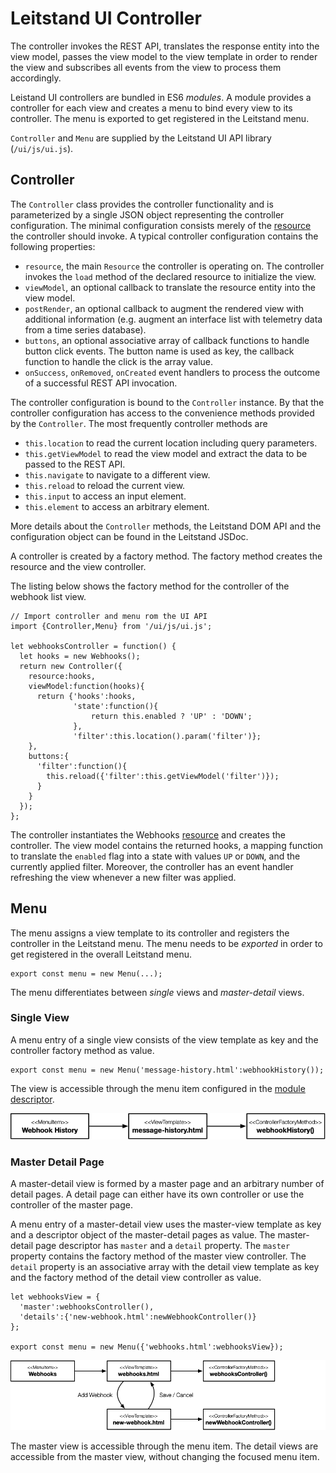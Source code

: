 # Leitstand UI Controller

The controller invokes the REST API, 
translates the response entity into the view model, 
passes the view model to the view template in order to render the view and 
subscribes all events from the view to process them accordingly.

Leistand UI controllers are bundled in ES6 _modules_.
A module provides a controller for each view and creates a menu to bind every view to its controller. 
The menu is exported to get registered in the Leitstand menu.

`Controller` and `Menu` are supplied by the Leitstand UI API library (`/ui/js/ui.js`).

## Controller

The `Controller` class provides the controller functionality and is parameterized by a single JSON object representing the controller configuration.
The minimal configuration consists merely of the [resource](resources.md) the controller should invoke.
A typical controller configuration contains the following properties:
- `resource`, the main `Resource` the controller is operating on. The controller invokes the `load` method of the declared resource to initialize the view. 
- `viewModel`, an optional callback to translate the resource entity into the view model.
- `postRender`, an optional callback to augment the rendered view with additional information (e.g. augment an interface list with telemetry data from a time series database).
- `buttons`, an optional associative array of callback functions to handle button click events. The button name is used as key, the callback function to handle the click is the array value.
- `onSuccess`, `onRemoved`, `onCreated` event handlers to process the outcome of a successful REST API invocation.

The controller configuration is bound to the `Controller` instance.
By that the controller configuration has access to the convenience methods provided by the `Controller`.
The most frequently controller methods are
- `this.location` to read the current location including query parameters.
- `this.getViewModel` to read the view model and extract the data to be passed to the REST API.
- `this.navigate` to navigate to a different view.
- `this.reload` to reload the current view.
- `this.input` to access an input element.
- `this.element` to access an arbitrary element.

More details about the `Controller` methods, the Leitstand DOM API and the configuration object can be found in the Leitstand JSDoc.

A controller is created by a factory method.
The factory method creates the resource and the view controller.

The listing below shows the factory method for the controller of the webhook list view.

```ES6
// Import controller and menu rom the UI API
import {Controller,Menu} from '/ui/js/ui.js';

let webhooksController = function() {
  let hooks = new Webhooks();
  return new Controller({
    resource:hooks,
    viewModel:function(hooks){
      return {'hooks':hooks,
              'state':function(){
                  return this.enabled ? 'UP' : 'DOWN';
              },
              'filter':this.location().param('filter')};
    },
    buttons:{
      'filter':function(){
        this.reload({'filter':this.getViewModel('filter')});
      }
    }  
  });
};
```
The controller instantiates the Webhooks [resource](resources.md) and creates the controller.
The view model contains the returned hooks, 
a mapping function to translate the `enabled` flag into a state with values `UP` or `DOWN`,
and the currently applied filter.
Moreover, the controller has an event handler refreshing the view whenever a new filter was applied.

## Menu
The menu assigns a view template to its controller and registers the controller in the Leitstand menu.
The menu needs to be _exported_ in order to get registered in the overall Leitstand menu.

```ES6
export const menu = new Menu(...);
```

The menu differentiates between _single_ views and _master-detail_ views.

### Single View
A menu entry of a single view consists of the view template as key and the controller factory method as value.

```ES6
export const menu = new Menu('message-history.html':webhookHistory());
```
The view is accessible through the menu item configured in the [module descriptor](module.md).

![Single View](assets/ui-single-view.png "UI Single View") 



### Master Detail Page
A master-detail view is formed by a master page and an arbitrary number of detail pages. 
A detail page can either have its own controller or use the controller of the master page.

A menu entry of a master-detail view uses the master-view template as key and a descriptor object of the master-detail pages as value.
The master-detail page descriptor has `master` and a `detail` property.
The `master` property contains the factory method of the master view controller.
The `detail` property is an associative array with the detail view template as key and the factory method of the detail view controller as value. 

```ES6
let webhooksView = {
  'master':webhooksController(),
  'details':{'new-webhook.html':newWebhookController()}
};

export const menu = new Menu({'webhooks.html':webhooksView});
```

![Master Detail View](assets/ui-master-detail-view.png "UI Master Detail View") 

The master view is accessible through the menu item. 
The detail views are accessible from the master view, without changing the focused menu item.